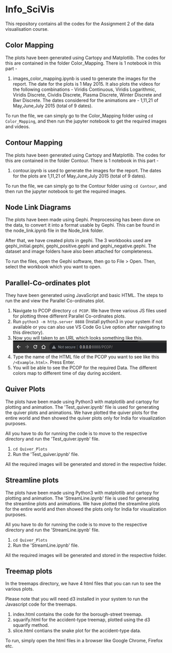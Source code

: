 # Info_SciVis

This repository contains all the codes for the Assignment 2 of the data visualisation course.

## Color Mapping
The plots have been generated using Cartopy and Matplotlib. The codes for this are contained in the folder Color_Mapping. There is 1 notebook in this part - 

1. images_color_mapping.ipynb is used to generate the images for the report. The date for the plots is 1 May 2015. It also plots the videos for the following combinations - Viridis Continuous, Viridis Logarithmic, Viridis Discrete, Cividis Discrete, Plasma Discrete, Winter Discrete and Bwr Discrete. The dates considered for the animations are - 1,11,21 of May,June,July 2015 (total of 9 dates).

To run the file, we can simply go to the Color_Mapping folder using `cd Color_Mapping`, and then run the jupyter notebook to get the required images and videos.

## Contour Mapping
The plots have been generated using Cartopy and Matplotlib. The codes for this are contained in the folder Contour. There is 1 notebook in this part - 

1. contour.ipynb is used to generate the images for the report. The dates for the plots are 1,11,21 of May,June,July 2015 (total of 9 dates).

To run the file, we can simply go to the Contour folder using `cd Contour`, and then run the jupyter notebook to get the required images.
 
## Node Link Diagrams
The plots have been made using Gephi. Preprocessing has been done on the data, to convert it into a format usable by Gephi. This can be found in the node_link.ipynb file in the Node_link folder.

After that, we have created plots in gephi. The 3 workbooks used are gephi_initial.gephi, gephi_positive.gephi and gephi_negative.gephi. The dataset and image folders have also been attached for completeness.

To run the files, open the Gephi software, then go to File > Open. Then, select the workbook which you want to open.

## Parallel-Co-ordinates plot
They have been generated using JavaScript and basic HTML. The steps to run the and view the Parallel Co-ordinates plot.

1. Navigate to PCOP directory `cd PCOP`. We have three various JS files used for plotting three different Parallel Co-ordinates plots.
2. Run ` python3 -m http.server 8888 ` (Install python3 in your system if not available or you can also use VS Code Go Live option after navigating to this directory).
3. Now you will taken to an URL which looks something like this. ![plot](./ReadmeImages/Header.png)
4. Type the name of the HTML file of the PCOP you want to see like this `/<Example.html>`. Press Enter.
5. You will be able to see the PCOP for the required Data. The different colors map to different time of day during accident.


## Quiver Plots
The plots have been made using Python3 with matplotlib and cartopy for plotting and animation. The 'Test_quiver.ipynb' file is used for generating the quiver plots and animations. We have plotted the quiver plots for the entire world and then showed the quiver plots only for India for visualization purposes.

All you have to do for running the code is to move to the respective directory and run the 'Test_quiver.ipynb' file. 

1. `cd Quiver_Plots`
2. Run the 'Test_quiver.ipynb' file.

All the required images will be generated and stored in the respective folder.

## Streamline plots

The plots have been made using Python3 with matplotlib and cartopy for plotting and animation. The 'StreamLine.ipynb' file is used for generating the streamline plots and animations. We have plotted the streamline plots for the entire world and then showed the plots only for India for visualization purposes.

All you have to do for running the code is to move to the respective directory and run the 'StreamLine.ipynb' file. 

1. `cd Quiver_Plots`
2.  Run the 'StreamLine.ipynb' file.

All the required images will be generated and stored in the respective folder.

## Treemap plots
In the treemaps directory, we have 4 html files that you can run to see the various plots.

Please note that you will need d3 installed in your system to run the Javascript code for the treemaps.

1. index.html contains the code for the borough-street treemap.
2. squarify.html for the accident-type treemap, plotted using the d3 squarify method.
3. slice.html contians the snake plot for the accident-type data.

To run, simply open the html files in a browser like Google Chrome, Firefox etc.
